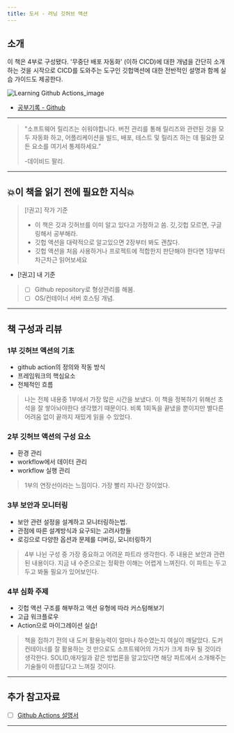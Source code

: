 ```yaml
---
title: 도서 - 러닝 깃허브 액션
---
```


## 소개
이 책은 4부로 구성됐다. 
'무중단 배포 자동화' (이하 CICD)에 대한 개념을 간단히 소개하는 것을 시작으로
CICD를 도와주는 도구인 깃헙액션에 대한 전반적인 설명과 함께 실습 가이드도 제공한다.

![Learning Github Actions_image](https://www.oreilly.com/library/view/learning-github-actions/9781098131067/)
- [공부기록 - Github](https://github.com/ruukr8080/my-docs/tree/main/%EA%B3%B5%EB%B6%80%EA%B8%B0%EB%A1%9D/Github)

---
>	"소프트웨어 릴리즈는 쉬워야합니다. 버전 관리를 통해 릴리즈와 관련된 것을 모두 자동화 하고,
>	 어플리케이션을 빌드, 배포, 테스트 및 릴리즈 하는 데 필요한 모든 요소를 여기서 통제하세요."
>	
>	 -데이비드 팔리.

---

## 💥이 책을 읽기 전에 필요한 지식💥

> [!권고] 작가 기준 
> - 이 책은 깃과 깃허브를 이미 알고 있다고 가정하고 씀. 깃,깃헙 모르면, 구글링해서 공부해라.
> - 깃헙 액션을 대략적으로 알고있으면 2장부터 봐도 괜찮다.
> - 깃헙 액션을 처음 사용하거나 프로젝트에 적합한지 판단해야 한다면 1장부터 차근차근 읽어보세요
- [!권고] 내 기준
> - [ ] Github repository로 형상관리를 해봄.
> - [ ] OS/컨테이너 서버 호스팅 개념.

---

## 책 구성과 리뷰

### 1부 깃허브 액션의 기초
- github action의 정의와 작동 방식
- 프레임워크의 핵심요소
- 전체적인 흐름

> 나는 전체 내용중 1부에서 가장 많은 시간을 보냈다.
> 이 책을 정복하기 위해선 초석을 잘 쌓아놔야한다 생각했기 때문이다.
> 비록 1회독을 끝냈을 뿐이지만 별다른 어려움 없이 끝까지 재밌게 읽을 수 있었다.

### 2부 깃허브 액션의 구성 요소
- 환경 관리
- workflow에서 데이터 관리
- workflow 실행 관리

> 1부의 연장선이라는 느낌이다.
> 가장 빨리 지나간 장이었다.

### 3부 보안과 모니터링
- 보안 관련 설정을 설계하고 모니터링하는법.
- 관점에 따른 설계방식과 요구되는 고려사항들
- 로깅으로 다양한 옵션과 문제를 디버깅, 모니터링하기

> 4부 나뉜 구성 중 가장 중요하고 어려운 파트라 생각한다.
> 주 내용은 보안과 관련 된 내용이다.
> 지금 내 수준으로는 정확한 이해는 어렵게 느껴진다.
> 이 파트는 두고두고 봐둘 필요가 있어보인다.

### 4부 심화 주제
- 깃헙 액션 구조를 해부하고 액션 유형에 따라 커스텀해보기
- 고급 워크플로우 
- Action으로 마이그레이션 실습!

> 책을 접하기 전의 내 도커 활용능력이 얼마나 하수였는지 여실이 깨달았다.
> 도커 컨테이너를 잘 활용하는 것 만으로도 
> 소프트웨어의 가치가 크게 좌우 될 것이라 생각한다.
> SOLID,애자일과 같은 방법론을 알고있다면
> 해당 파트에서 소개해주는 기술들이 아름답다고 느껴질 것이다.

---
## 추가 참고자료
- [ ] [Github Actions 설명서](https://docs.github.com/ko/actions)

---
